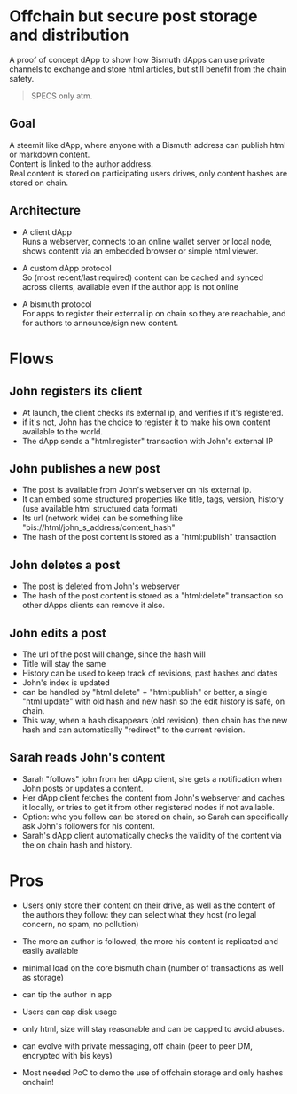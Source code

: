 # Offchain but secure post storage and distribution

A proof of concept dApp to show how Bismuth dApps can use private channels to exchange and store html articles, but still benefit from the chain safety.

> SPECS only atm.

## Goal

A steemit like dApp, where anyone with a Bismuth address can publish html or markdown content.  
Content is linked to the author address.  
Real content is stored on participating users drives, only content hashes are stored on chain.  

## Architecture

- A client dApp  
  Runs a webserver, connects to an online wallet server or local node, shows contentt via an embedded browser or simple html viewer.

- A custom dApp protocol  
  So (most recent/last required) content can be cached and synced across clients, available even if the author app is not online
  
- A bismuth protocol  
  For apps to register their external ip on chain so they are reachable, and for authors to announce/sign new content.
  

# Flows

## John registers its client

- At launch, the client checks its external ip, and verifies if it's registered.  
- if it's not, John has the choice to register it to make his own content available to the world.
- The dApp sends a "html:register" transaction with John's external IP

## John publishes a new post

- The post is available from John's webserver on his external ip. 
- It can embed some structured properties like title, tags, version, history (use available html structured data format)
- Its url (network wide) can be something like "bis://html/john_s_address/content_hash"
- The hash of the post content is stored as a "html:publish" transaction

## John deletes a post

- The post is deleted from John's webserver
- The hash of the post content is stored as a "html:delete" transaction so other dApps clients can remove it also.

## John edits a post

- The url of the post will change, since the hash will
- Title will stay the same
- History can be used to keep track of revisions, past hashes and dates
- John's index is updated
- can be handled by "html:delete" + "html:publish" or better, a single "html:update" with old hash and new hash so the edit history is safe, on chain.
- This way, when a hash disappears (old revision), then chain has the new hash and can automatically "redirect" to the current revision.

## Sarah reads John's content

- Sarah "follows" john from her dApp client, she gets a notification when John posts or updates a content.
- Her dApp client fetches the content from John's webserver and caches it locally, or tries to get it from other registered nodes if not available.
- Option: who you follow can be stored on chain, so Sarah can specifically ask John's followers for his content.
- Sarah's dApp client automatically checks the validity of the content via the on chain hash and history.



# Pros

- Users only store their content on their drive, as well as the content of the authors they follow: they can select what they host (no legal concern, no spam, no pollution)
- The more an author is followed, the more his content is replicated and easily available
- minimal load on the core bismuth chain (number of transactions as well as storage)
- can tip the author in app
- Users can cap disk usage
- only html, size will stay reasonable and can be capped to avoid abuses.

- can evolve with private messaging, off chain (peer to peer DM, encrypted with bis keys)

- Most needed PoC to demo the use of offchain storage and only hashes onchain!

